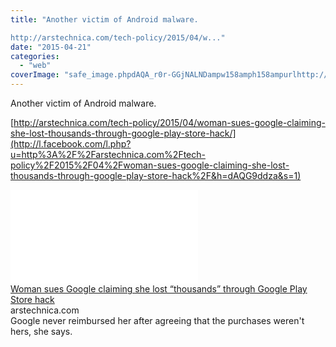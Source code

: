 ```yaml
---
title: "Another victim of Android malware.

http://arstechnica.com/tech-policy/2015/04/w..."
date: "2015-04-21"
categories: 
  - "web"
coverImage: "safe_image.phpdAQA_r0r-GGjNALNDampw158amph158ampurlhttp://cdn.arstechnica.net/wp-content/uploads/2012/05/android_puzzle.jpg"
---
```


Another victim of Android malware.  
  
[http://arstechnica.com/tech-policy/2015/04/woman-sues-google-claiming-she-lost-thousands-through-google-play-store-hack/](http://l.facebook.com/l.php?u=http%3A%2F%2Farstechnica.com%2Ftech-policy%2F2015%2F04%2Fwoman-sues-google-claiming-she-lost-thousands-through-google-play-store-hack%2F&h=dAQG9ddza&s=1)  
  
[![](images/safe_image.php?d=AQA_r0r-GGjNALND&w=158&h=158&url=http%3A%2F%2Fcdn.arstechnica.net%2Fwp-content%2Fuploads%2F2012%2F05%2Fandroid_puzzle.jpg)](http://l.facebook.com/l.php?u=http%3A%2F%2Farstechnica.com%2Ftech-policy%2F2015%2F04%2Fwoman-sues-google-claiming-she-lost-thousands-through-google-play-store-hack%2F&h=zAQElD61i&s=1)  
[Woman sues Google claiming she lost “thousands” through Google Play Store hack](http://l.facebook.com/l.php?u=http%3A%2F%2Farstechnica.com%2Ftech-policy%2F2015%2F04%2Fwoman-sues-google-claiming-she-lost-thousands-through-google-play-store-hack%2F%3Ffb_ref%3DDefault%26fb_source%3Dmessage&h=UAQGi4Pec&s=1)  
arstechnica.com  
Google never reimbursed her after agreeing that the purchases weren't hers, she says.
